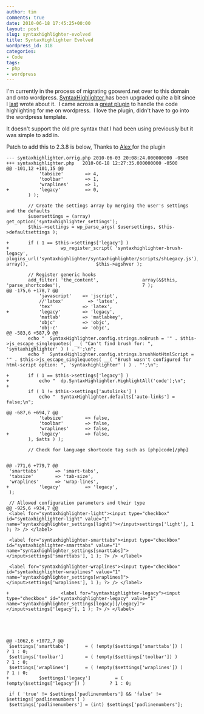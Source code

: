 ```yaml
---
author: tim
comments: true
date: 2010-06-18 17:45:25+00:00
layout: post
slug: syntaxhighlighter-evolved
title: SyntaxHighlighter Evolved
wordpress_id: 318
categories:
- Code
tags:
- php
- wordpress
---
```


I'm currently in the process of migrating gpowerd.net over to this domain and onto wordpress. [ SyntaxHighlighter ](http://alexgorbatchev.com/wiki/SyntaxHighlighter)has been upgraded quite a bit since I [last](http://timbroder.com/2007/07/howto-post-code/) wrote about it.  I came across a [great plugin](http://wordpress.org/extend/plugins/syntaxhighlighter/) to handle the code highlighting for me on wordpress.  I love the plugin, didn't have to go into the wordpress template.

It doesn't support the old pre syntax that I had been using previously but it was simple to add in.

Patch to add this to 2.3.8 is below, Thanks to [Alex ](http://www.viper007bond.com/wordpress-plugins/syntaxhighlighter/)for the plugin

    
    --- syntaxhighlighter.orrig.php	2010-06-03 20:08:24.000000000 -0500
    +++ syntaxhighlighter.php	2010-06-18 12:27:35.000000000 -0500
    @@ -101,12 +101,15 @@
     			'tabsize'        => 4,
     			'toolbar'        => 1,
     			'wraplines'      => 1,
    +			'legacy'         => 0,
     		) );
    
     		// Create the settings array by merging the user's settings and the defaults
     		$usersettings = (array) get_option('syntaxhighlighter_settings');
     		$this->settings = wp_parse_args( $usersettings, $this->defaultsettings );
    
    +		if ( 1 == $this->settings['legacy'] )
    +					wp_register_script( 'syntaxhighlighter-brush-legacy',             plugins_url('syntaxhighlighter/syntaxhighlighter/scripts/shLegacy.js'),            array(),                         $this->agshver );
    
     		// Register generic hooks
     		add_filter( 'the_content',                array(&$this, 'parse_shortcodes'),                              7 );
    @@ -175,6 +178,7 @@
     			'javascript'    => 'jscript',
     			//'latex'         => 'latex',
     			'tex'           => 'latex',
    +			'legacy'        => 'legacy',
     			'matlab'        => 'matlabkey',
     			'objc'          => 'objc',
     			'obj-c'         => 'objc',
    @@ -583,6 +587,9 @@
     		echo "	SyntaxHighlighter.config.strings.noBrush = '" . $this->js_escape_singlequotes( __( "Can't find brush for: ", 'syntaxhighlighter' ) ) . "';\n";
     		echo "	SyntaxHighlighter.config.strings.brushNotHtmlScript = '" . $this->js_escape_singlequotes( __( "Brush wasn't configured for html-script option: ", 'syntaxhighlighter' ) ) . "';\n";
    
    +		if ( 1 == $this->settings['legacy'] )
    +			echo "	dp.SyntaxHighlighter.HighlightAll('code');\n";
    +
     		if ( 1 != $this->settings['autolinks'] )
     			echo "	SyntaxHighlighter.defaults['auto-links'] = false;\n";
    
    @@ -687,6 +694,7 @@
     			'tabsize'        => false,
     			'toolbar'        => false,
     			'wraplines'      => false,
    +			'legacy'         => false,
     		), $atts ) );
    
     		// Check for language shortcode tag such as [php]code[/php]
    
    
    @@ -771,6 +779,7 @@
     'smarttabs'      => 'smart-tabs',
     'tabsize'        => 'tab-size',
     'wraplines'      => 'wrap-lines',
    +			'legacy'         => 'legacy',
     );
    
     // Allowed configuration parameters and their type
    @@ -925,6 +934,7 @@
     <label for="syntaxhighlighter-light"><input type="checkbox" id="syntaxhighlighter-light" value="1" name="syntaxhighlighter_settings[light]"></input>settings['light'], 1 ); ?> /> </label>
    
     <label for="syntaxhighlighter-smarttabs"><input type="checkbox" id="syntaxhighlighter-smarttabs" value="1" name="syntaxhighlighter_settings[smarttabs]"></input>settings['smarttabs'], 1 ); ?> /> </label>
    
     <label for="syntaxhighlighter-wraplines"><input type="checkbox" id="syntaxhighlighter-wraplines" value="1" name="syntaxhighlighter_settings[wraplines]"></input>settings['wraplines'], 1 ); ?> /> </label>
    
    +					<label for="syntaxhighlighter-legacy"><input type="checkbox" id="syntaxhighlighter-legacy" value="1" name="syntaxhighlighter_settings[legacy][/legacy]"></input>settings['legacy'], 1 ); ?> /> </label>
    
     
     
    
    
    @@ -1062,6 +1072,7 @@
     $settings['smarttabs']      = ( !empty($settings['smarttabs']) )      ? 1 : 0;
     $settings['toolbar']        = ( !empty($settings['toolbar']) )        ? 1 : 0;
     $settings['wraplines']      = ( !empty($settings['wraplines']) )      ? 1 : 0;
    +			$settings['legacy']         = ( !empty($settings['legacy']) )         ? 1 : 0;
    
     if ( 'true' != $settings['padlinenumbers'] && 'false' != $settings['padlinenumbers'] )
     $settings['padlinenumbers'] = (int) $settings['padlinenumbers'];
    
